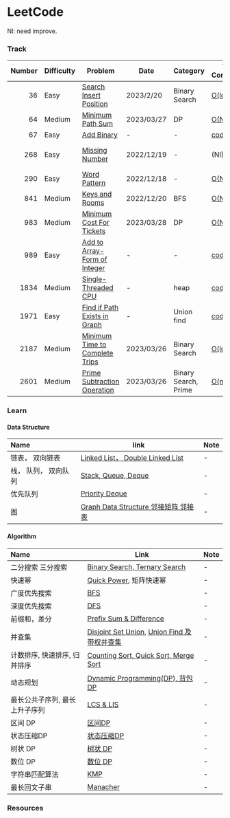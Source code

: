 # LeetCode

NI: need improve.


### Track

|Number | Difficulty | Problem | Date | Category | Time Complexity | Space Complexity | Notes |
|-------------:|-------------|-------------|-------------|-------------|-------------|-------------|------|
| 36 | Easy |[Search Insert Position](https://leetcode.com/problems/search-insert-position/)|2023/2/20| Binary Search |[O(log n)](Problems/36_Search_Insert_Position.py)|O(1)| -
| 64 | Medium |[Minimum Path Sum](https://leetcode.com/problems/minimum-path-sum/description/)| 2023/03/27 | DP | [O(N^2)](Problems/64_Minimum_Path_Sum.py) | - | bactracking will TLE
| 67 | Easy |[Add Binary](https://leetcode.com/problems/add-binary/)| - | - | [code](Problems/67_Add_Binar.py) | - | -
| 268 | Easy |[Missing Number](https://leetcode.com/problems/missing-number/)|2022/12/19| - |(NI)[O(N^2)](Problems/268_Missing_Number.py),|O(N)| FollowUp: bit manipulation
| 290 | Easy |[Word Pattern](https://leetcode.com/problems/word-pattern/)|2022/12/18| - |[O(N)](Problems/290_Word_Pattern.py),|O(N)| -
| 841 | Medium |[Keys and Rooms](https://leetcode.com/problems/keys-and-rooms/)|2022/12/20| BFS |[O(N)](Problems/841_Keys_and_Rooms.py),|O(N)| -
| 983 | Medium |[Minimum Cost For Tickets](https://leetcode.com/problems/minimum-cost-for-tickets/)|2023/03/28| DP |[O(N)](Problems/983_Minimum_Cost_For_Tickets.py)|O(N)| -
| 989| Easy |[Add to Array-Form of Integer](https://leetcode.com/problems/add-to-array-form-of-integer/)| - | - | [code](Problems/989_Add_to_Array_From_of_Integer.py) | - | -
| 1834| Medium | [Single-Threaded CPU](https://leetcode.com/problems/single-threaded-cpu/) | - | heap | [code](Problems/1834_Single_Threaded_CPU.py)| - | - 
| 1971| Easy | [Find if Path Exists in Graph](https://leetcode.com/problems/find-if-path-exists-in-graph/) | - | Union find | [code](Problems/1971_Find_if_Path_Exists_in_Graph.py)| - | -
| 2187 | Medium |[Minimum Time to Complete Trips](https://leetcode.com/problems/minimum-time-to-complete-trips/)|2023/03/26| Binary Search |[O(log n)](Problems/2187_Minimum_Time_to_Complete_Trips.py)| - | -
| 2601 | Medium |[Prime Subtraction Operation](https://leetcode.com/problems/prime-subtraction-operation/)|2023/03/26| Binary Search, Prime |[O(n)](Problems/6355_prime-subtraction-operation.py)| - | -


### Learn

#### Data Structure
|Name| link | Note |
|:-------------|-------------|-------------|
|链表， 双向链表|[Linked List， Double Linked List](https://www.bilibili.com/video/BV1Zt411A7pq)|-|
|栈， 队列， 双向队列|[Stack, Queue, Deque](https://www.bilibili.com/video/BV1ot411M7EP)|-|
|优先队列|[Priority Deque]()|-|
|图 | [Graph Data Structure 邻接矩阵 邻接表](https://www.bilibili.com/video/BV1b4411r7PH)|-|


#### Algorithm
|Name| Link | Note |
|:-------------|-------------|-------------|
|二分搜索 三分搜索| [Binary Search, Ternary Search](https://www.bilibili.com/video/BV1zt411N7dH) |-|
|快速幂 | [Quick Power](https://www.bilibili.com/video/BV1Q4411U7cC), 矩阵快速幂 |-|
|广度优先搜索| [BFS](https://www.bilibili.com/video/BV164411r79D) |-|
|深度优先搜索| [DFS](https://www.bilibili.com/video/BV1z4411278H) |-|
|前缀和，差分| [Prefix Sum & Difference](https://www.bilibili.com/video/BV1r4411k7dL) |-|
|并查集| [Disjoint Set Union,](https://en.wikipedia.org/wiki/Disjoint-set_data_structure) [Union Find 及带权并查集](https://www.bilibili.com/video/BV1BJ41137qp) |-|
|计数排序, 快速排序, 归并排序 |[Counting Sort, Quick Sort, Merge Sort](https://www.bilibili.com/video/BV1QE411X7mA)|-|
|动态规划| [Dynamic Programming(DP), 背包DP](https://www.bilibili.com/video/BV1nE411D759) |-|
|最长公共子序列, 最长上升子序列 | [LCS & LIS](https://www.bilibili.com/video/BV1dJ411D7Xc) |-|
|区间 DP|[区间DP](https://www.bilibili.com/video/BV1i7411i74r)|-|
|状态压缩DP|[状态压缩DP](https://www.bilibili.com/video/BV1wE41147Bw)|-|
|树状 DP|[树状 DP](https://www.bilibili.com/video/BV19E411c7zW)|-|
|数位 DP| [数位 DP](https://www.bilibili.com/video/BV1MT4y1376C) |-|
|字符串匹配算法|[KMP](https://www.bilibili.com/video/BV1gt4y1B7Rx) |-|
|最长回文子串|[Manacher](https://www.bilibili.com/video/BV1AX4y1F79W) |-|



### Resources

